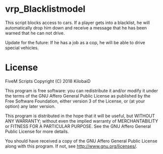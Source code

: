 # vrp_Blacklistmodel

This script blocks access to <blacklist> cars. If a player gets into a blacklist, he will automatically drop him down and receive a message that he has been warned that he can not drive.

Update for the future: If he has a job as a cop, he will be able to drive special vehicles.


# License

FiveM Scripts
Copyright (C) 2018 KilobaiD

This program is free software: you can redistribute it and/or modify
it under the terms of the GNU Affero General Public License as published
by the Free Software Foundation, either version 3 of the License, or
(at your option) any later version.

This program is distributed in the hope that it will be useful,
but WITHOUT ANY WARRANTY; without even the implied warranty of
MERCHANTABILITY or FITNESS FOR A PARTICULAR PURPOSE.  See the
GNU Affero General Public License for more details.

You should have received a copy of the GNU Affero General Public License
along with this program.  If not, see <http://www.gnu.org/licenses/>.
